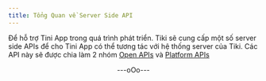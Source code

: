 ```yaml
---
title: Tổng Quan về Server Side API
---
```


Để hỗ trợ Tini App trong quá trình phát triển. Tiki sẽ cung cấp một số server side APIs để cho Tini App có thể tương tác với hệ thống server của Tiki. Các API này sẽ được chia làm 2 nhóm [Open APIs](open-api/overview) và [Platform APIs](platform-api/overview)

<div align="center"> ---oOo--- </div>

